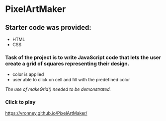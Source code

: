 # PixelArtMaker

## Starter code was provided: 
- HTML
- CSS

### Task of the project is to write JavaScript code that lets the user create a grid of squares representing their design. 
- color is applied
- user able to click on cell and fill with the predefined color

*The use of makeGrid() needed to be demonstrated.*

### Click to play
https://vronney.github.io/PixelArtMaker/
